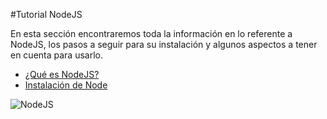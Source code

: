 #Tutorial NodeJS

En esta sección encontraremos toda la información en lo referente a NodeJS, los pasos a seguir para su instalación y algunos aspectos a tener en cuenta para usarlo.

* [¿Qué es NodeJS?](nodejs.md)
* [Instalación de Node](instalacionnodejs.md)

![NodeJS](https://nodejs.org/static/images/logos/nodejs-new-pantone-black.png)
